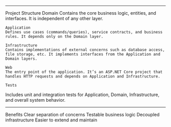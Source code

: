 ***************************************************************
Project Structure
	Domain
	Contains the core business logic, entities, and interfaces. It is independent of any other layer.

	Application
	Defines use cases (commands/queries), service contracts, and business rules. It depends only on the Domain layer.

	Infrastructure
	Contains implementations of external concerns such as database access, file storage, etc. It implements interfaces from the Application and Domain layers.

	Web
	The entry point of the application. It’s an ASP.NET Core project that handles HTTP requests and depends on Application and Infrastructure.

	Tests
Includes unit and integration tests for Application, Domain, Infrastructure, and overall system behavior.

****************************************************************
Benefits
	Clear separation of concerns
	Testable business logic
	Decoupled infrastructure
	Easier to extend and maintain